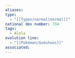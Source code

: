 ```yaml
---
aliases: 
type:
  - "[[Types/normal|normal]]"
national dex number: 734
tags:
  - Alola
evolution line:
  - "[[Pokémon/Gumshoos]]"
associated: 
---
```

